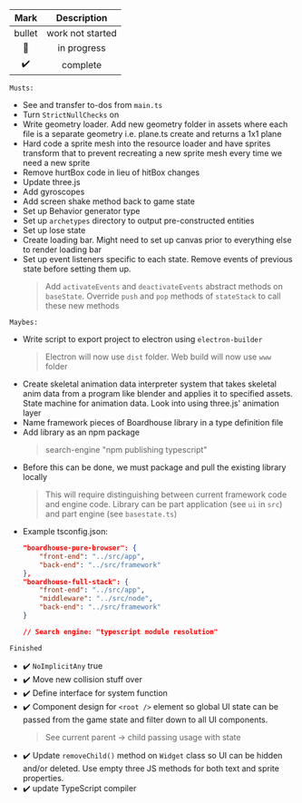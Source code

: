 |   Mark  | Description |
|:-------:|:---------:|
| bullet | work not started |
| :runner:| in progress  |
| :heavy_check_mark: | complete |

``Musts:``

* See and transfer to-dos from ``main.ts``
* Turn ``StrictNullChecks`` on
* Write geometry loader. Add new geometry folder in assets where each file is a separate geometry i.e. plane.ts create and returns a 1x1 plane
* Hard code a sprite mesh into the resource loader and have sprites transform that to prevent recreating a new sprite mesh every time we need a new sprite
* Remove hurtBox code in lieu of hitBox changes
* Update three.js
* Add gyroscopes
* Add screen shake method back to game state
* Set up Behavior generator type
* Set up ``archetypes`` directory to output pre-constructed entities
* Set up lose state
* Create loading bar. Might need to set up canvas prior to everything else to render loading bar
* Set up event listeners specific to each state. Remove events of previous state before setting them up.
    > Add ``activateEvents`` and ``deactivateEvents`` abstract methods on ``baseState``. Override ``push`` and ``pop`` methods of ``stateStack`` to call these new methods

``Maybes:``
* Write script to export project to electron using ``electron-builder``
    > Electron will now use ``dist`` folder. Web build will now use ``www`` folder
* Create skeletal animation data interpreter system that takes skeletal anim data from a program like blender and applies it to specified assets. State machine for animation data. Look into using three.js' animation layer
* Name framework pieces of Boardhouse library in a type definition file
* Add library as an npm package
    > search-engine "npm publishing typescript"
* Before this can be done, we must package and pull the existing library locally
    > This will require distinguishing between current framework code and engine code. Library can be part application (see ``ui`` in ``src``) and part engine (see ``basestate.ts``)
* Example tsconfig.json:
    ```json
    "boardhouse-pure-browser": {
        "front-end": "../src/app",
        "back-end": "../src/framework"
    },
    "boardhouse-full-stack": {
        "front-end": "../src/app",
        "middleware": "../src/node",
        "back-end": "../src/framework"
    }

    // Search engine: "typescript module resolution"
``Finished``
* :heavy_check_mark: ``NoImplicitAny`` true
* :heavy_check_mark: Move new collision stuff over
* :heavy_check_mark: Define interface for system function
* :heavy_check_mark: Component design for ``<root />`` element so global UI state can be passed from the game state and filter down to all UI components.
    > See current parent -> child passing usage with state
* :heavy_check_mark: Update ``removeChild()`` method on ``Widget`` class so UI can be hidden and/or deleted. Use empty three JS methods for both text and sprite properties.
* :heavy_check_mark: update TypeScript compiler